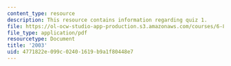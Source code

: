 ```yaml
---
content_type: resource
description: This resource contains information regarding quiz 1.
file: https://ol-ocw-studio-app-production.s3.amazonaws.com/courses/6-837-computer-graphics-fall-2012/4771822e099c02401619b9a1f80448e7_MIT6_837F12_2003_qz_1.pdf
file_type: application/pdf
resourcetype: Document
title: '2003'
uid: 4771822e-099c-0240-1619-b9a1f80448e7
---
```

